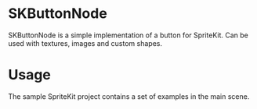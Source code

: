 # SKButtonNode

SKButtonNode is a simple implementation of a button for SpriteKit. Can be used with textures, images and custom shapes.

# Usage

The sample SpriteKit project contains a set of examples in the main scene.
